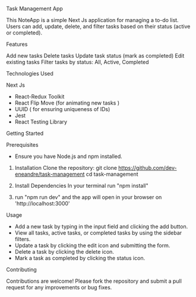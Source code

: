 
Task Management App

This NoteApp is a simple Next Js application for managing a to-do list. Users can add, update, delete, and filter tasks based on their status (active or completed).

Features

Add new tasks
Delete tasks
Update task status (mark as completed)
Edit existing tasks
Filter tasks by status: All, Active, Completed

Technologies Used

Next Js
- React-Redux Toolkit
- React Flip Move (for animating new tasks )
- UUID ( for ensuring uniqueness of IDs)
- Jest
- React Testing Library

Getting Started

Prerequisites
- Ensure you have Node.js and npm installed.

1. Installation
Clone the repository: git clone https://github.com/dev-eneandre/task-management
cd task-management

2. Install Dependencies
   In your terminal run "npm install"
   
3. run "npm run dev" and the app will open in your browser on  'http://localhost:3000'

Usage
- Add a new task by typing in the input field and clicking the add button.
- View all tasks, active tasks, or completed tasks by using the sidebar filters.
- Update a task by clicking the edit icon and submitting the form.
- Delete a task by clicking the delete icon.
- Mark a task as completed by clicking the status icon.

Contributing

Contributions are welcome! Please fork the repository and submit a pull request for any improvements or bug fixes.
